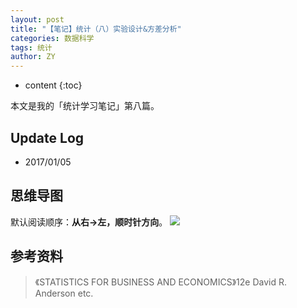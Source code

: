 ```yaml
---
layout: post
title: "【笔记】统计（八）实验设计&方差分析"
categories: 数据科学
tags: 统计
author: ZY
---
```


* content
{:toc}

本文是我的「统计学习笔记」第八篇。




## Update Log
- 2017/01/05

## 思维导图
默认阅读顺序：**从右→左，顺时针方向**。
![](https://raw.githubusercontent.com/woaielf/woaielf.github.io/master/_posts/Pic/1701/170105-1.png)


## 参考资料
> 《STATISTICS FOR BUSINESS AND ECONOMICS》12e David R. Anderson etc.

